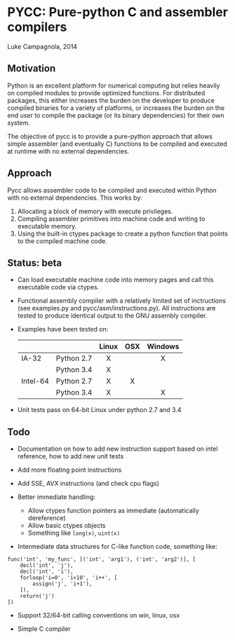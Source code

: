 PYCC: Pure-python C and assembler compilers
===========================================

Luke Campagnola, 2014


Motivation
----------

Python is an excellent platform for numerical computing but relies
heavily on compiled modules to provide optimized functions. For 
distributed packages, this either increases the burden on the developer
to produce compiled binaries for a variety of platforms, or increases
the burden on the end user to compile the package (or its binary 
dependencies) for their own system.

The objective of pycc is to provide a pure-python approach that
allows simple assembler (and eventually C) functions to be compiled
and executed at runtime with no external dependencies.


Approach
--------

Pycc allows assembler code to be compiled and
executed within Python with no external dependencies. This works by:

1. Allocating a block of memory with execute privileges.
2. Compiling assembler primitives into machine code and writing to
   executable memory. 
3. Using the built-in ctypes package to create a python function that
   points to the compiled machine code. 


Status: beta
------------

* Can load executable machine code into memory pages
  and call this executable code via ctypes.
* Functional assembly compiler with a relatively limited set of inctructions
  (see examples.py and pycc/asm/instructions.py). All instructions
  are tested to produce identical output to the GNU assembly compiler.
* Examples have been tested on:

  |           |            |  Linux  |   OSX   | Windows |
  |:----------|:-----------|:-------:|:-------:|:-------:|
  |  IA-32    | Python 2.7 |    X    |         |    X    |
  |           | Python 3.4 |    X    |         |         |
  | Intel-64  | Python 2.7 |    X    |    X    |         |
  |           | Python 3.4 |    X    |         |    X    |

* Unit tests pass on 64-bit Linux under python 2.7 and 3.4


Todo
----

* Documentation on how to add new instruction support based on intel reference, 
  how to add new unit tests

* Add more floating point instructions

* Add SSE, AVX instructions  (and check cpu flags)

* Better immediate handling:

    * Allow ctypes function pointers as immediate (automatically dereference)
    * Allow basic ctypes objects
    * Something like `long(x)`, `uint(x)`

* Intermediate data structures for C-like function code, something like:

```
func('int', 'my_func', [('int', 'arg1'), ('int', 'arg2')], [
    decl('int', 'j'),
    decl('int', 'i'),
    forloop('i=0', 'i<10', 'i++', [
        assign('j', 'i+1'),
    ]),
    return('j')
])
```

* Support 32/64-bit calling conventions on win, linux, osx

* Simple C compiler


